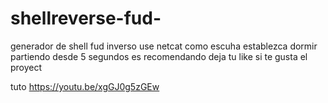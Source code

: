 # shellreverse-fud-
generador de shell fud inverso 
use netcat como escuha 
establezca dormir partiendo desde 5 segundos es recomendando
deja tu like si te gusta el proyect

tuto https://youtu.be/xgGJ0g5zGEw
